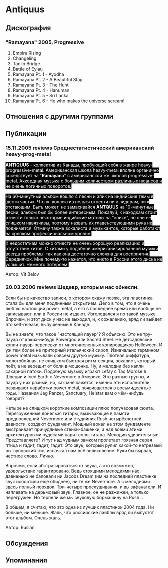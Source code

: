 # Antiquus



## Дискография

### "Ramayana" 2005, Progressive

1. Empire Rising
2. Changeling
3. Tanlin Bridge
4. Battle of Eylau
5. Ramayana Pt. 1 - Ayodha
6. Ramayana Pt. 2 - A Beautiful Stag
7. Ramayana Pt. 3 - The Hunt
8. Ramayana Pt. 4 - Hanuman
9. Ramayana Pt. 5 - Sri Lanka
10. Ramayana Pt. 6 - He who makes the universe scream!


## Отношения с другими группами


## Публикации

### 15.11.2005 reviews Среднестатистический американский heavy-prog-metal

<P><FONT style="BACKGROUND-COLOR: #000000" color=#ffffff><STRONG>ANTIQUUS</STRONG> - коллектив из Канады, пробующий себя в жанре heavy-progressive-metal. Американская школа heavy-metal вполне органично соседствует на "<STRONG>Ramayan</STRONG>a" с американской же школой progressive-metal. Аккордная музыка с большим количеством различных нюансов и не очень логичных поворотов.</FONT></P>
<P><FONT style="BACKGROUND-COLOR: #000000" color=#ffffff>На 60-минутный альбом вошло 4 песни и эпик на индийские темы в шести частях. Что ж, коллектив нельзя отнести ни к лидерам, ни к отстающим. Быть может, не замахивайся <STRONG>ANTQUUS</STRONG> на 10-минутные песни, альбом был бы более интересным.&nbsp;Пожалуй, к находкам стоит отнести только некоторые индийские мотивы на "эпике", но они не слишком навязчивы, поэтому назвать их главенствующими рука не поднимется. Отмечу также вокалиста и музыкантов, которые работают на крепком профессиональном уровне.</FONT></P>
<P><FONT style="BACKGROUND-COLOR: #000000" color=#ffffff>К недостаткам можно отнести не очень хорошую реализацию и отсутствие хитов. С хитами у подобной американизированной музыки всегда проблемы, так как она достаточно сложна для восприятия. Середнячок. Мне почему-то кажется, что никто в России этого диска не услышит. Немного потеряем!</FONT></P>
Автор: Vit Belov

### 20.03.2006 reviews Шедевр, которым нас обнесли.

<P>Если бы не качество записи, о котором скажу позже, эта пластинка стала бы для меня подлинным открытием. Дело в том, что я очень люблю настоящий power metal, а его в последнее время или вообще не записывают, или в России не издают. Изголодался я по такой музыке. Впрочем, и этот диск у нас не выходил, и, к сожалению, вряд ли выйдет, это self-release, выпущенный в Канаде. </P>
<P>Вы не знаете, что такое "настоящий пауэр"? Я объясню. Это не тру-пауэр от каких-нибудь Powergod или Sacred Steel. Не детсадовские хэппи-пауэр-перепевки от многочисленных копировщиков Helloween. И уж тем более не приторный итальянский сироп. Изначально термином power metal называли совсем другую музыку. Плотная риффатура, молотобойная, не слишком быстрая ритм-секция, вокалист, который поёт, а не верещит от боли в мошонке. Ну, и мелодии без капли сахарной патоки. Подобную музыку играют Lefay с Tad Morose в Швеции и Iced Earth с Nevermore в Америке. Это разные группы, и пауэр у них разный, но, как мне кажется, именно эти исполнители развивают наработки power metal, появившегося в восьмидесятые годы. Названия Jag Panzer, Sanctuary, Helstar вам о чём-нибудь говорят? </P>
<P>Четыре не слишком короткие композиции плюс получасовая сюита. Перегруженные донельзя гитары, вызывающие в памяти предпоследний Nevermore или студийник Rush четырёхлетней давности, создают фундамент. Мощный вокал на этом фундаменте выстраивает причудливые стенки-башенки, а над всеми этими архитектурными чудесами парит соло-гитара. Мелодии удивительные. Представляете? И тут над чудным замком пролетает грязная серая птица и гадит, гадит, гадит! Это звук, который рулил какой-то нетрезвый рыглуповский тин, испачкал нам всё великолепие. Руки бы вырвал, честное слово. Лично. </P>
<P>Впрочем, если абстрагироваться от звука, а это возможно, удовольствие гарантировано. Ведь стоящими мелодиями нас давненько не баловали ни Jacobs Dream (им на последней пластинке звук испортили ещё обиднее), ни те же Nevermore. А с мелодиями здесь полный порядок. Три-четыре прослушивания, и вы зафанатели. И наплевать на дерьмовый звук. Главное, он не разжижен, а только перегружен. Но терпели же мы звуковую бормашину на Rush… </P>
<P>В общем, я считаю, что это одна из лучших пластинок 2004 года. Ни больше, ни меньше. Жаль, что российские лэйблы вряд ли выпустят этот альбом. Очень жаль. </P>
Автор: Ruslan


## Обсуждения


## Упоминания

